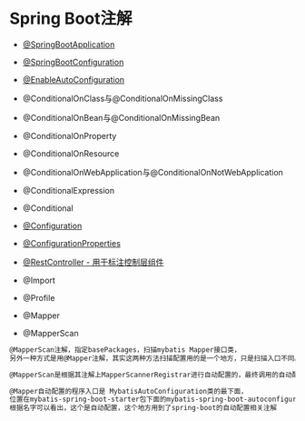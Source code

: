 # Spring Boot注解

* [@SpringBootApplication](@SpringBootApplication.md)
* [@SpringBootConfiguration](@SpringBootConfiguration.md)
* [@EnableAutoConfiguration](@EnableAutoConfiguration.md)

* @ConditionalOnClass与@ConditionalOnMissingClass
* @ConditionalOnBean与@ConditionalOnMissingBean
* @ConditionalOnProperty
* @ConditionalOnResource
* @ConditionalOnWebApplication与@ConditionalOnNotWebApplication
* @ConditionalExpression
* @Conditional

* [@Configuration](@Configuration.md)
* [@ConfigurationProperties](@ConfigurationProperties.md)
* [@RestController - 用于标注控制层组件]()

* @Import 
* @Profile

* @Mapper
* @MapperScan
```md
@MapperScan注解，指定basePackages，扫描mybatis Mapper接口类，
另外一种方式是用@Mapper注解，其实这两种方法扫描配置用的是一个地方，只是扫描入口不同。
```
```md
@MapperScan是根据其注解上MapperScannerRegistrar进行自动配置的，最终调用的自动配置代码和下面的代码一致
```
```md
@Mapper自动配置的程序入口是 MybatisAutoConfiguration类的最下面，
位置在mybatis-spring-boot-starter包下面的mybatis-spring-boot-autoconfigure，
根据名字可以看出，这个是自动配置，这个地方用到了spring-boot的自动配置相关注解
```